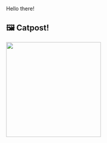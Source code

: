 Hello there!



## 🖼️ Catpost!

<sub>
    <img src="https://cdn2.thecatapi.com/images/6aRAsCTWw.jpg" height="256">
</sub>

